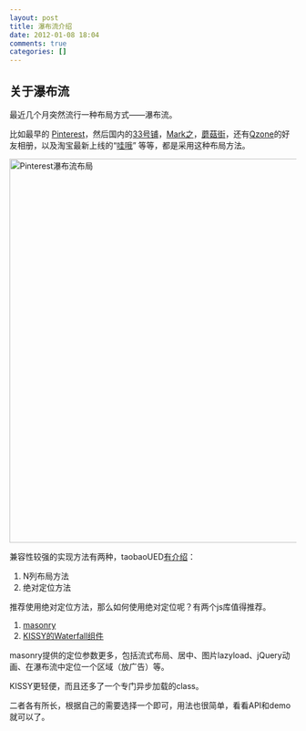 ```yaml
---
layout: post
title: 瀑布流介绍
date: 2012-01-08 18:04
comments: true
categories: []
---
```

<h2>关于瀑布流</h2>
最近几个月突然流行一种布局方式——瀑布流。

比如最早的 <a href="http://pinterest.com/">Pinterest</a>，然后国内的<a href="http://33pu.net">33号铺</a>，<a href="http://markzhi.com/">Mark之</a>，<a href="http://www.mogujie.com/book/clothing/">蘑菇街</a>，还有<a href="http://qzone.qq.com">Qzone</a>的好友相册，以及淘宝最新上线的“<a href="http://wow.taobao.com/">哇哦</a>” 等等，都是采用这种布局方法。<!--more-->

<img class="aligncenter size-full wp-image-1105" title="Pinterest瀑布流布局" src="http://yuguo.us/weblog/files/2012/01/waterfall.png" alt="Pinterest瀑布流布局" width="935" height="674" />

兼容性较强的实现方法有两种，taobaoUED<a href="http://ued.taobao.com/blog/2011/09/14/waterfall/">有介绍</a>：
<ol>
	<li>N列布局方法</li>
	<li>绝对定位方法</li>
</ol>
推荐使用绝对定位方法，那么如何使用绝对定位呢？有两个js库值得推荐。
<ol>
	<li><a href="http://masonry.desandro.com">masonry</a></li>
	<li><a href="http://docs.kissyui.com/docs/html/api/component/waterfall/">KISSY的Waterfall组件</a></li>
</ol>
masonry提供的定位参数更多，包括流式布局、居中、图片lazyload、jQuery动画、在瀑布流中定位一个区域（放广告）等。

KISSY更轻便，而且还多了一个专门异步加载的class。

二者各有所长，根据自己的需要选择一个即可，用法也很简单，看看API和demo就可以了。
